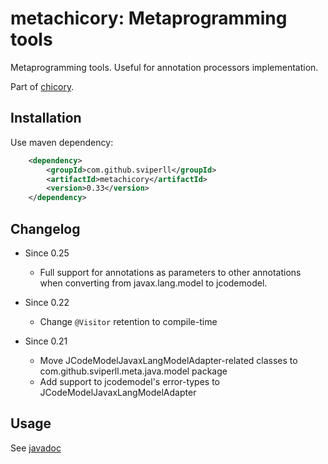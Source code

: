 metachicory: Metaprogramming tools
=====================================

Metaprogramming tools. Useful for annotation processors implementation.

Part of [chicory](https://github.com/sviperll/chicory).

Installation
------------

Use maven dependency:

```xml
    <dependency>
        <groupId>com.github.sviperll</groupId>
        <artifactId>metachicory</artifactId>
        <version>0.33</version>
    </dependency>
```


Changelog
---------

 * Since 0.25

    - Full support for annotations as parameters to other annotations
      when converting from javax.lang.model to jcodemodel.

 * Since 0.22

    - Change `@Visitor` retention to compile-time

 * Since 0.21

    - Move JCodeModelJavaxLangModelAdapter-related classes to com.github.sviperll.meta.java.model package
    - Add support to jcodemodel's error-types to JCodeModelJavaxLangModelAdapter

Usage
-----

See [javadoc](http://sviperll.github.io/chicory/metachicory/apidocs/index.html)

